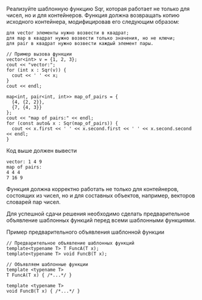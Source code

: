 Реализуйте шаблонную функцию Sqr, которая работает не только для чисел, но и для контейнеров. Функция должна возвращать копию исходного контейнера, модифицировав его следующим образом:

	для vector элементы нужно возвести в квадрат;
	для map в квадрат нужно возвести только значения, но не ключи;
	для pair в квадрат нужно возвести каждый элемент пары.

	// Пример вызова функции
	vector<int> v = {1, 2, 3};
	cout << "vector:";
	for (int x : Sqr(v)) {
	  cout << ' ' << x;
	}
	cout << endl;

	map<int, pair<int, int>> map_of_pairs = {
	  {4, {2, 2}},
	  {7, {4, 3}}
	};
	cout << "map of pairs:" << endl;
	for (const auto& x : Sqr(map_of_pairs)) {
	  cout << x.first << ' ' << x.second.first << ' ' << x.second.second << endl;
	}
Код выше должен вывести

	vector: 1 4 9
	map of pairs:
	4 4 4
	7 16 9

Функция должна корректно работать не только для контейнеров, состоящих из 
чисел, но и для составных объектов, например, векторов словарей пар чисел.

Для успешной сдачи решения необходимо сделать предварительное
 объявление шаблонных функций перед всеми шаблонными функциями.

Пример предварительного объявления шаблонной функции

	// Предварительное объявление шаблонных функций
	template<typename T> T FuncA(T x);
	template<typename T> void FuncB(T x);

	// Объявляем шаблонные функции
	template <typename T>
	T FuncA(T x) { /*...*/ }

	template <typename T>
	void FuncB(T x) { /*...*/ }